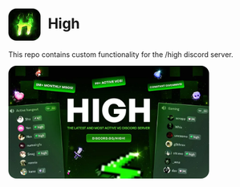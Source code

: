 <h1>
  <img src="assets/high.png" alt="Logo" width="64" style="border-radius: 16px; vertical-align: middle; margin-right: 8px;">
  High
</h1>

This repo contains custom functionality for the /high discord server.

<!-- Banner -->
<img src="assets/high_banner.webp" alt="Banner" width="400" style="border-radius: 16px;">

